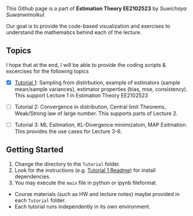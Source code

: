 This Github page is a part of **Estimation Theory EE2102523** 
by *Suwichaya Suwanwimolkul*.

Our goal is to provide the code-based visualization and exercises to understand the mathematics behind each of the lecture.
 

## Topics

I hope that at the end, I will be able to provide the coding scripts & excercises for the following topics

- [x] [Tutorial 1](Tutorial1/main.ipynb): Sampling from distirbution, example of estimators (sample mean/sample variances), estimator properties (bias, mse, consistency). This support Lecture 1 in Estimation Theory EE2102523 
 
- [ ] Tutorial 2: Convergence in distribution, Central limit Theorems, Weak/Strong law of large number. This supports parts of Lecture 2. 

- [ ] Tutorial 3: ML Esitmation, KL-Divergence minimizatoin, MAP Esitmation. This provides the use cases for Lecture 3-6.   
 

## Getting Started

1. Change the directory to the `Tutorial` folder.
2. Look for the  instructions (e.g. [Tutorial 1 Readme](Tutorial1/Readme.md)) for install dependencies. 
3. You may execute the `main` file in python or ipynb fileformat. 

* Course materials (such as HW and lecture notes) maybe provided in each `Tutorial` folder. 
* Each tutorial runs independently in its own environment. 